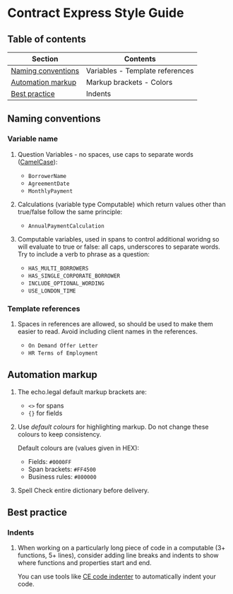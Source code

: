# Contract Express Style Guide

## Table of contents

Section                     |Contents
----------------------------|----------------
[Naming conventions](#s1-NamingConventions)   |Variables - Template references
[Automation markup](#s2-Markup)   |Markup brackets - Colors
[Best practice](#s3-BestPractice) | Indents

<a id="s1-NamingConventions"></a>

## Naming conventions

<a id="s1-1-Variables"></a>

### Variable name

1. Question Variables - no spaces, use caps to separate words \([CamelCase](https://en.wikipedia.org/wiki/Camel_case)\):

    * `BorrowerName`
    * `AgreementDate`
    * `MonthlyPayment`

2. Calculations (variable type Computable) which return values other than true/false follow the same principle:

    * `AnnualPaymentCalculation`
    
3. Computable variables, used in spans to control additional woridng so will evaluate to true or false: all caps, underscores to separate words. Try to include a verb to phrase as a question:

    * `HAS_MULTI_BORROWERS` 
    * `HAS_SINGLE_CORPORATE_BORROWER`
    * `INCLUDE_OPTIONAL_WORDING`
    *  `USE_LONDON_TIME`

<a id="s1-2-Templates"></a>

### Template references

1. Spaces in references are allowed, so should be used to make them easier to read. Avoid including client names in the references.

    * `On Demand Offer Letter`
    * `HR Terms of Employment`

<a id="s2-Markup"></a>

## Automation markup

1. The echo.legal default markup brackets are:

    * `<>` for spans
    * `{}` for fields

2. Use *default colours* for highlighting markup. Do not change these colours to keep consistency.

    Default colours are (values given in HEX):
    * Fields: `#0000FF`
    * Span brackets: `#FF4500`
    * Business rules: `#800000`

3. Spell Check entire dictionary before delivery.

<a id="s3-BestPractice"></a>

## Best practice

### Indents

1. When working on a particularly long piece of code in a computable (3+ functions, 5+ lines), consider adding line breaks and indents to show where functions and properties start and end.

    You can use tools like [CE code indenter](https://kgeorgiadis-law.github.io/ce-formatter/) to automatically indent your code.
